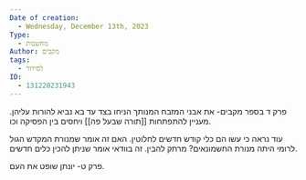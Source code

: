 ```yaml
---
Date of creation:
  - Wednesday, December 13th, 2023
Type:
  - מחשבות
Author: מקבים
tags:
  - לסידור
ID:
  - 131220231943
---
```



פרק ד בספר מקבים- את אבני המזבח המנותך הניחו בצד עד בא נביא להורות עליהן.
מעניין להתפתחות [[תורה שבעל פה]] ויחסים בין הפסיקה וכו.

עוד נראה כי עשו הם כלי קודש חדשים לחלוטין. האם זה אומר שמנורת המקדש הגול לרומי היתה מנורת החשמונאים? מרתק להבין.
זה בוודאי אומר שניתן להכין כלים חדשים.


פרק ט- יונתן שופט את העם.
